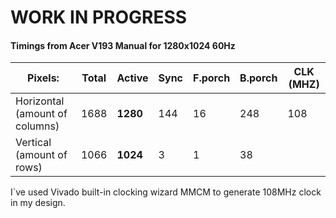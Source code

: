 # WORK IN PROGRESS

#### Timings from Acer V193 Manual for 1280x1024 60Hz

| Pixels:                        | Total | Active   | Sync | F.porch | B.porch | CLK (MHZ) |
| ------------------------------ | ----- | -------- | ---- | ------- |:------- | --------- |
| Horizontal (amount of columns) | 1688  | **1280** | 144  | 16      | 248     | 108       |
| Vertical (amount of rows)      | 1066  | **1024** | 3    | 1       | 38      |           |

I`ve used Vivado built-in clocking wizard MMCM to generate 108MHz clock in my design.
